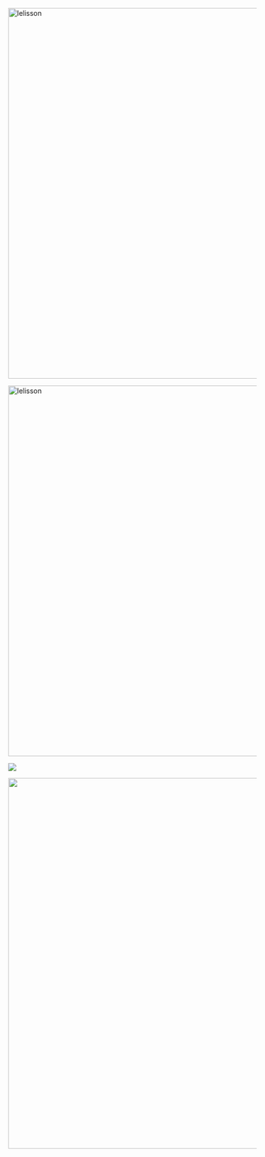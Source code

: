 <div>
  <p align="left"><img width="750" src="https://user-images.githubusercontent.com/108141993/175794620-6fae7ee8-18a3-455a-b381-220392cbe57e.png" alt="lelisson" /></p>
  
  <p align="left"><img width="750" src="https://github-readme-streak-stats.herokuapp.com?user=lelisson&theme=dracula&date_format=M%20j%5B%2C%20Y%5D" alt="lelisson" /></p>
  <p align="left"><img src="https://github-readme-stats.vercel.app/api/top-langs/?username=lelisson&layout=compact&langs_count=10&theme=dracula&include_all_commits=true&hide_title=true&hide_border=true&border_radius=20&card_width=700"/>
  <p align="left"><img width="750" src="https://activity-graph.herokuapp.com/graph?username=lelisson&&theme=material-palenight&hide_title=true&line=#ff5555"/>
</div></p>
<div>
